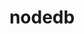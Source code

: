 ---
title: nodedb
name: Node Datenbank
desc: Nade Datenabnk ist hier
datum: 2018
img:
link: https://github.com/JoKraken/nodedb
---